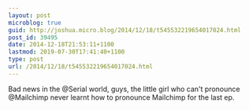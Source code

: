 ```yaml
---
layout: post
microblog: true
guid: http://joshua.micro.blog/2014/12/18/t545532219654017024.html
post_id: 39495
date: 2014-12-18T21:53:11+1100
lastmod: 2019-07-30T17:41:40+1100
type: post
url: /2014/12/18/t545532219654017024.html
---
```

Bad news in the @Serial world, guys, the little girl who can't pronounce @Mailchimp never learnt how to pronounce Mailchimp for the last ep.
